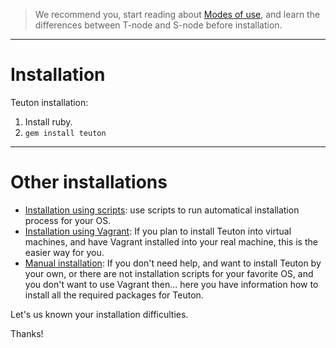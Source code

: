 
> We recommend you, start reading about [Modes of use](modes_of_use.md), and learn the differences between T-node and S-node before installation.

---
# Installation

Teuton installation:

1. Install ruby.
2. `gem install teuton`

---
# Other installations

* [Installation using scripts](scripts_install.md): use scripts to run automatical installation process for your OS.
* [Installation using Vagrant](vagrant_install.md): If you plan to install Teuton into virtual machines, and have Vagrant installed into your real machine, this is the easier way for you.
* [Manual installation](manual_install.md): If you don't need help, and want to install Teuton by your own, or there are not installation scripts for your favorite OS, and you don't want to use Vagrant then... here you have information how to install all the required packages for Teuton.

Let's us known your installation difficulties.

Thanks!
